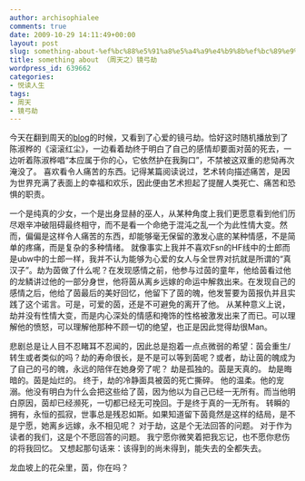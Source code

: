 ```yaml
---
author: archisophialee
comments: true
date: 2009-10-29 14:11:49+00:00
layout: post
slug: something-about-%ef%bc%88%e5%91%a8%e5%a4%a9%e4%b9%8b%ef%bc%89%e9%95%9c%e5%bc%93%e5%8a%ab
title: something about （周天之）镜弓劫
wordpress_id: 639662
categories:
- 悦读人生
tags:
- 周天
- 镜弓劫
---
```


今天在翻到周天的[blog](http://blog.sina.com.cn/worldofzhou)的时候，又看到了心爱的镜弓劫。恰好这时随机播放到了陈淑桦的《滚滚红尘》，一边看着劫终于明白了自己的感情却要面对茵的死去，一边听着陈淑桦唱“本应属于你的心，它依然护在我胸口”，不禁被这双重的悲恸再次淹没了。
喜欢看令人痛苦的东西。记得某篇阅读说过，艺术转向描述痛苦，是因为世界充满了表面上的幸福和欢乐，因此便由艺术担起了提醒人类死亡、痛苦和恐惧的职责。

一个是纯真的少女，一个是出身显赫的巫人，从某种角度上我们更愿意看到他们历尽艰辛冲破阻碍最终相守，而不是看一个命绝于混沌之乱一个为此性情大变。然而，偏偏是这样令人痛苦的东西，却能够毫无保留的激发心底的某种情感，不是简单的疼痛，而是复杂的多种情绪。
就像事实上我并不喜欢Fsn的HF线中的士郎而是ubw中的士郎一样，我并不认为能够为心爱的女人与全世界对抗就是所谓的“真汉子”。劫为茵做了什么呢？在发现感情之前，他参与过茵的童年，他给茵看过他的龙鳞讲过他的一部分身世，他将茵从离乡远嫁的命运中解救出来。在发现自己的感情之后，他给了茵最后的美好回忆，他留下了茵的魄，他发誓要为茵报仇并且实践了这个诺言。可是，可爱的茵，还是不可避免的离开了他。
从某种意义上说，劫并没有性情大变，而是内心深处的情感和掩饰的性格被激发出来了而已。可以理解他的愤怒，可以理解他那种不顾一切的绝望，也正是因此觉得劫很Man。

悲剧总是让人目不忍睹耳不忍闻的，因此总是抱着一点点微弱的希望：茵会重生/转生或者类似的吗？劫的寿命很长，是不是可以等到茵呢？或者，劫让茵的魄成为了自己的弓的魄，永远的陪伴在她身旁了呢？
劫是孤独的。茵是天真的。
劫是晦暗的。茵是灿烂的。
终于，劫的冷静面具被茵的死亡撕碎。
他的温柔。他的宠溺。他没有明白为什么会把这些给了茵，因为他以为自己已经一无所有。而当他明白原因，茵却已经濒死，一切都已经无可挽回。于是终于真的一无所有。
转瞬的拥有，永恒的孤寂，世事总是残忍如斯。如果知道留下茵竟然是这样的结局，是不是宁愿，她离乡远嫁，永不相见呢？
对于劫，这是个无法回答的问题。
对于作为读者的我们，这是个不愿回答的问题。
我宁愿你微笑着把我忘记，也不愿你悲伤的将我回忆。
又想起那句话来：该得到的尚未得到，能失去的全都失去。

龙血坡上的花朵里，茵，你在吗？
